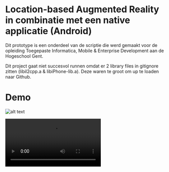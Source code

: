 # Location-based Augmented Reality in combinatie met een native applicatie (Android)

Dit prototype is een onderdeel van de scriptie die werd gemaakt voor de opleiding Toegepaste Informatica, Mobile & Enterprise Development aan de Hogeschool Gent.

Dit project gaat niet succesvol runnen omdat er 2 library files in gitignore zitten (libil2cpp.a & libiPhone-lib.a). Deze waren te groot om up te loaden naar Github.  

# Demo

![alt text](https://user-images.githubusercontent.com/47556281/167383735-9e980f22-49af-45be-bf1b-7baa9bca776d.png)

![alt text](https://user-images.githubusercontent.com/47556281/167383760-554a7955-3737-46af-9739-b2f57092e4de.mp4)
